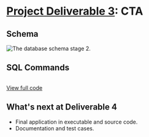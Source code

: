 # [Project Deliverable 3](https://github.com/hendraanggrian/IIT-CS425/raw/assets/assignments/project.pdf): CTA

## Schema

![The database schema stage 2.](https://github.com/hendraanggrian/IIT-CS425/raw/assets/cta/schema2.png)

## SQL Commands

```sql
```

[View full code](https://github.com/hendraanggrian/IIT-CS425/blob/main/cta/initialize3.sql)

## What's next at Deliverable 4

- Final application in executable and source code.
- Documentation and test cases.

